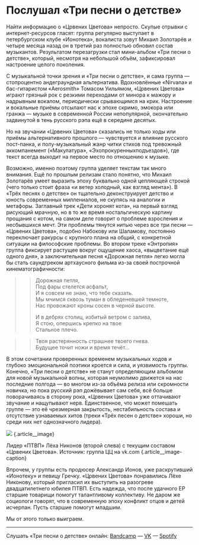 
# Послушал «Три песни о детстве»

Найти информацию о «Црвених Цветова» непросто. Скупые отрывки с интернет-ресурсов гласят: группа регулярно выступает в петербургском клубе «Ионотека», вокалиста зовут Михаил Золотарёв и четыре месяца назад он в третий раз полностью обновил состав музыкантов. Результатом перезагрузки стал мини-альбом «Три песни о детстве», который, несмотря на небольшой объём, зафиксировал настроение целого поколения.

С музыкальной точки зрения и «Три песни о детстве», и сама группа — стопроцентно андеграундная альтернатива. Вдохновлённые «Nirvana» и бас-гитаристом «Aerosmith» Томасом Уильямом, «Црвених Цветова» играют грязный рок с резкими переходами от минора к мажору и надрывным вокалом, периодически срывающимся на крик. Настроение и вокальные приёмы отсылают нас к эпохе скримо, эмокора или гранжа — музыке в современной России непопулярной, окончательно задвинутой в тень русского рэпа ещё в середине десятых.

Но на звучании «Црвених Цветова» сказались не только ходы или приёмы альтернативного прошлого — чувствуется и влияние русского пост-панка, и полу-музыкальный жанр читки стихов под тревожный аккомпанемент («Макулатура», «Эхопрокуренныхподъездов»), где текст всегда выходит на первое место по отношению к музыке.

Возможно, именно поэтому группа уделяет текстам так много внимания. Ещё по прошлым релизам стало понятно, что Михаил Золотарёв умеет выразить эпоху буквально одной цепляющей строкой (чего только стоит фраза «и ветер холодный, как взгляд мента»). В «Трёх песнях о детстве» он тщательно деконструирует детство и юность современных миллениалов, не скупясь на аналогии и метафоры. Заглавный трек «Дети хоронят кота», на первый взгляд рисующий мрачную, но в то же время ностальгическую картину прощания с котом, на самом деле говорит о проблеме взросления и несбывшихся мечт. Эти проблемы тянутся нитью через все три песни — «Црвених Цветова», подобно Набокову или Шаламову, постоянно переключает ракурсы с крупного плана на общий, с конкретной ситуации на философские проблемы. Во втором треке «Энтропия» группа фиксирует растущее вокруг ощущение хаоса, «выцветание ещё одного дня», а заключительная песня «Дорожная петля» легко могла бы стать саундтреком артхаусного фильма из-за своей построчной кинематографичности:

> > Дорожная петля,  
> > Под фары стелется асфальт,  
> > И я совсем не знаю, что тебе сказать.  
> > Мы мчимся сквозь туман в обледеневшей темноте,  
> > Нас провожают кроны сосен в черной высоте.  
> > 
> > И в дебрях столиц, избитый ветром с залива,  
> > Я стою, опершись крепко на твое  
> > Стальное плечо.

> > Твоя растерянность страшнее твоего гнева.  
> > Будущее точит ножи и время течёт…  
> > 
В этом сочетании проверенных временем музыкальных ходов и глубоко эмоциональной поэтики кроется и сила, и уязвимость группы. Конечно, «Три песни о детстве» не станут определяющим альбомом для новой музыкальной волны, которая неумолимо движется на нас последние полгода — во многом из-за объёма релиза или скромности новичка, но пока русский рэп дожёвывает сам себя, всё больше поворачиваясь в сторону рока, «Црвених Цветова» уже оттачивают звучание и нащупывают нерв. Единственное, что может помешать группе — это её чрезмерная закрытость, нестабильность состава и отсутствие узнаваемых хитов (треки «Трёх песен о детстве» хороши, но среди них нет однозначного лидера).

![][image-1] {.article\_\_image}

Лидер «ПТВП» Лёха Никонов (второй слева) с текущим составом «Црвених Цветова». Источник: группа ЦЦ на vk.com {.article\_\_image-caption}

Впрочем, у группы есть продюсер Александр Ионов, уже раскрутивший «Ионотеку» и певицу Гречку. «Црвених Цветова» понравились Лёхе Никонову, который пригласил их выступить на разогреве двадцатилетнего юбилея ПТВП. Есть надежда, что после удачного EP старшие товарищи помогут талантливому коллективу. Не даром же социологи говорят, что в современную эпоху конфликт отцов и детей исчерпан. Пусть старшие помогут младшим. 

Мы от этого только выиграем.

---- 

Слушать «Три песни о детстве» онлайн: [Bandcamp][1] —  [VK][2] — [Spotify][3] 

[1]:	https://crvcv.bandcamp.com/album/--5%20
[2]:	https://vk.com/wall-98846816_13524
[3]:	https://open.spotify.com/album/6SJ4cWdezjmcMvMOzI7fLV

[image-1]:	https://pp.userapi.com/c849228/v849228827/a3ab5/lr_C-z-ZI4M.jpg